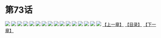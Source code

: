 # 第73话
![](https://s2.baozimh.com/scomic/yuekanshaonuyeqijun-chunquan/0/77-rvzn/1.jpg)
![](https://s2.baozimh.com/scomic/yuekanshaonuyeqijun-chunquan/0/77-rvzn/2.jpg)
![](https://s2.baozimh.com/scomic/yuekanshaonuyeqijun-chunquan/0/77-rvzn/3.jpg)
![](https://s2.baozimh.com/scomic/yuekanshaonuyeqijun-chunquan/0/77-rvzn/4.jpg)
![](https://s2.baozimh.com/scomic/yuekanshaonuyeqijun-chunquan/0/77-rvzn/5.jpg)
![](https://s2.baozimh.com/scomic/yuekanshaonuyeqijun-chunquan/0/77-rvzn/6.jpg)
![](https://s2.baozimh.com/scomic/yuekanshaonuyeqijun-chunquan/0/77-rvzn/7.jpg)
![](https://s2.baozimh.com/scomic/yuekanshaonuyeqijun-chunquan/0/77-rvzn/8.jpg)
![](https://s2.baozimh.com/scomic/yuekanshaonuyeqijun-chunquan/0/77-rvzn/9.jpg)
![](https://s2.baozimh.com/scomic/yuekanshaonuyeqijun-chunquan/0/77-rvzn/10.jpg)
![](https://s2.baozimh.com/scomic/yuekanshaonuyeqijun-chunquan/0/77-rvzn/11.jpg)
![](https://s2.baozimh.com/scomic/yuekanshaonuyeqijun-chunquan/0/77-rvzn/12.jpg)
![](https://s2.baozimh.com/scomic/yuekanshaonuyeqijun-chunquan/0/77-rvzn/13.jpg)
![](https://s2.baozimh.com/scomic/yuekanshaonuyeqijun-chunquan/0/77-rvzn/14.jpg)
![](https://s2.baozimh.com/scomic/yuekanshaonuyeqijun-chunquan/0/77-rvzn/15.jpg)
![](https://s2.baozimh.com/scomic/yuekanshaonuyeqijun-chunquan/0/77-rvzn/16.jpg)
[【上一章】](./77.md)
[【目录】](./README.md)
[【下一章】](./79.md)
